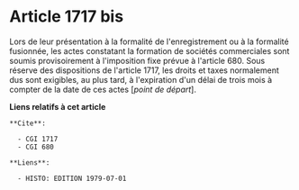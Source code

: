 # Article 1717 bis

Lors de leur présentation à la formalité de l'enregistrement ou à la formalité fusionnée, les actes constatant la formation
de sociétés commerciales sont soumis provisoirement à l'imposition fixe prévue à l'article 680. Sous réserve des dispositions
de l'article 1717, les droits et taxes normalement dus sont exigibles, au plus tard, à l'expiration d'un délai de trois mois
à compter de la date de ces actes [*point de départ*].

**Liens relatifs à cet article**

	**Cite**:

	  - CGI 1717
	  - CGI 680

	**Liens**:

	  - HISTO: EDITION 1979-07-01
